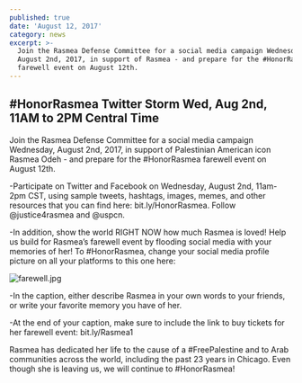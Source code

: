 ```yaml
---
published: true
date: 'August 12, 2017'
category: news
excerpt: >-
  Join the Rasmea Defense Committee for a social media campaign Wednesday,
  August 2nd, 2017, in support of Rasmea - and prepare for the #HonorRasmea
  farewell event on August 12th.
---
```

## #HonorRasmea Twitter Storm Wed, Aug 2nd, 11AM to 2PM Central Time

Join the Rasmea Defense Committee for a social media campaign Wednesday, August 2nd, 2017, in support of Palestinian American icon Rasmea Odeh - and prepare for the #HonorRasmea farewell event on August 12th.

-Participate on Twitter and Facebook on Wednesday, August 2nd, 11am-2pm CST, using sample tweets, hashtags, images, memes, and other resources that you can find here: bit.ly/HonorRasmea. Follow @justice4rasmea and @uspcn.

-In addition, show the world RIGHT NOW how much Rasmea is loved! Help us build for Rasmea’s farewell event by flooding social media with your memories of her!  To #HonorRasmea, change your social media profile picture on all your platforms to this one here:

![farewell.jpg]({{site.baseurl}}/assets/img/farewell.jpg)

-In the caption, either describe Rasmea in your own words to your friends, or write your favorite memory you have of her.

-At the end of your caption, make sure to include the link to buy tickets for her farewell event: bit.ly/Rasmea1

Rasmea has dedicated her life to the cause of a #FreePalestine and to Arab communities across the world, including the past 23 years in Chicago. Even though she is leaving us, we will continue to #HonorRasmea!
